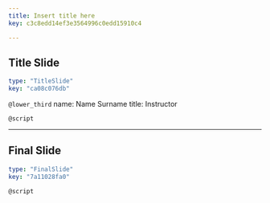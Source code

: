 ```yaml
---
title: Insert title here
key: c3c8edd14ef3e3564996c0edd15910c4

---
```

## Title Slide

```yaml
type: "TitleSlide"
key: "ca08c076db"
```

`@lower_third`
name: Name Surname
title: Instructor


`@script`



---
## Final Slide

```yaml
type: "FinalSlide"
key: "7a11028fa0"
```

`@script`


